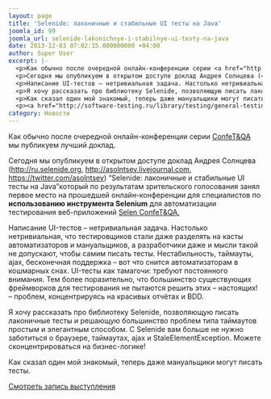 ```yaml
---
layout: page
title: 'Selenide: лаконичные и стабильные UI тесты на Java'
joomla_id: 99
joomla_url: selenide-lakonichnye-i-stabilnye-ui-testy-na-java
date: 2013-12-03 07:02:15.000000000 +04:00
author: Super User
excerpt: |-
  <p>Как обычно после очередной онлайн-конференции серии <a href="http://confetqa.ru/">ConfeT&amp;QA</a> мы публикуем лучший доклад.</p>
  <p>Сегодня мы опубликуем в открытом доступе доклад Андрея Солнцева (<a href="http://ru.selenide.org">http://ru.selenide.org</a>, <a href="http://asolntsev.livejournal.com">http://asolntsev.livejournal.com</a>, <a href="https://twitter.com/asolntsev">https://twitter.com/asolntsev</a>) “Selenide: лаконичные и стабильные UI тесты на Java”который по результатам зрительского голосования занял первое место на прошедшей онлайн-конференции для специалистов по <strong>использованию инструмента Selenium</strong> для автоматизации тестирования веб-приложений <a href="http://confetqa.ru/program-selen/#solntsev">Selen ConfeT&amp;QA.</a></p>
  <p>Написание UI-тестов – нетривиальная задача. Настолько нетривиальная, что тестировщиков стали даже разделять на касты автоматизаторов и мануальщиков, а разработчики даже и мысли такой не допускают, чтобы самим писать тесты. Нестабильность, таймауты, ajax, бесконечная поддержка – вот что снится автоматизаторам в кошмарных снах. UI-тесты как тамагочи: требуют постоянного внимания. Тем более поразительно, что большинство существующих фреймворков для тестирования не пытаются решить этих – настоящих! – проблем, концентрируясь на красивых отчётах и BDD.</p>
  <p>Я хочу рассказать про библиотеку Selenide, позволяющую писать лаконичные тесты и решающую большинство проблем типа таймаутов простым и элегантным способом. С Selenide вам больше не нужно заботиться о браузере, таймаутах, ajax и StaleElementException. Можете сконцентрироваться на бизнес-логике!</p>
  <p>Как сказал один мой знакомый, теперь даже мануальщики могут писать тесты.</p>
  <p><a href="http://software-testing.ru/library/testing/general-testing/1880-selenide----ui---java" target="_blank">Смотреть запись выступления</a></p>
category: Новости
---
```

<p>Как обычно после очередной онлайн-конференции серии <a href="http://confetqa.ru/">ConfeT&amp;QA</a> мы публикуем лучший доклад.</p>
<p>Сегодня мы опубликуем в открытом доступе доклад Андрея Солнцева (<a href="http://ru.selenide.org">http://ru.selenide.org</a>, <a href="http://asolntsev.livejournal.com">http://asolntsev.livejournal.com</a>, <a href="https://twitter.com/asolntsev">https://twitter.com/asolntsev</a>) “Selenide: лаконичные и стабильные UI тесты на Java”который по результатам зрительского голосования занял первое место на прошедшей онлайн-конференции для специалистов по <strong>использованию инструмента Selenium</strong> для автоматизации тестирования веб-приложений <a href="http://confetqa.ru/program-selen/#solntsev">Selen ConfeT&amp;QA.</a></p>
<p>Написание UI-тестов – нетривиальная задача. Настолько нетривиальная, что тестировщиков стали даже разделять на касты автоматизаторов и мануальщиков, а разработчики даже и мысли такой не допускают, чтобы самим писать тесты. Нестабильность, таймауты, ajax, бесконечная поддержка – вот что снится автоматизаторам в кошмарных снах. UI-тесты как тамагочи: требуют постоянного внимания. Тем более поразительно, что большинство существующих фреймворков для тестирования не пытаются решить этих – настоящих! – проблем, концентрируясь на красивых отчётах и BDD.</p>
<p>Я хочу рассказать про библиотеку Selenide, позволяющую писать лаконичные тесты и решающую большинство проблем типа таймаутов простым и элегантным способом. С Selenide вам больше не нужно заботиться о браузере, таймаутах, ajax и StaleElementException. Можете сконцентрироваться на бизнес-логике!</p>
<p>Как сказал один мой знакомый, теперь даже мануальщики могут писать тесты.</p>
<p><a href="http://software-testing.ru/library/testing/general-testing/1880-selenide----ui---java" target="_blank">Смотреть запись выступления</a></p>
